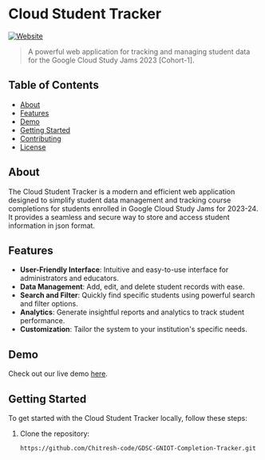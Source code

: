 # Cloud Student Tracker

[![Website](https://img.shields.io/website?url=https://cloud-student-tracker.web.app/)](https://genai-student-tracker.web.app/)


> A powerful web application for tracking and managing student data for the Google Cloud Study Jams 2023 [Cohort-1].

## Table of Contents

- [About](#about)
- [Features](#features)
- [Demo](#demo)
- [Getting Started](#getting-started)
- [Contributing](#contributing)
- [License](#license)

## About

The Cloud Student Tracker is a modern and efficient web application designed to simplify student data management and tracking course completions for students enrolled in Google Cloud Study Jams for 2023-24. It provides a seamless and secure way to store and access student information in json format.

## Features

- **User-Friendly Interface**: Intuitive and easy-to-use interface for administrators and educators.
- **Data Management**: Add, edit, and delete student records with ease.
- **Search and Filter**: Quickly find specific students using powerful search and filter options.
- **Analytics**: Generate insightful reports and analytics to track student performance.
- **Customization**: Tailor the system to your institution's specific needs.

## Demo

Check out our live demo [here](https://cloud-student-tracker.web.app/).

## Getting Started

To get started with the Cloud Student Tracker locally, follow these steps:

1. Clone the repository:

   ```bash
   https://github.com/Chitresh-code/GDSC-GNIOT-Completion-Tracker.git
